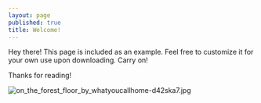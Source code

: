 ```yaml
---
layout: page
published: true
title: Welcome!
---
```


<p class="message">
  Hey there! This page is included as an example. Feel free to customize it for your own use upon downloading. Carry on!
</p>

Thanks for reading!

![on_the_forest_floor_by_whatyoucallhome-d42ska7.jpg]({{site.baseurl}}media/on_the_forest_floor_by_whatyoucallhome-d42ska7.jpg)
